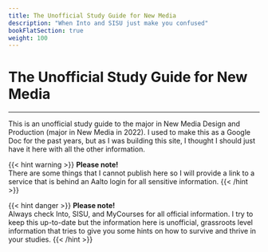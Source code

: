 ```yaml
---
title: The Unofficial Study Guide for New Media
description: "When Into and SISU just make you confused"
bookFlatSection: true
weight: 100
---
```


# The Unofficial Study Guide for New Media

---

This is an unofficial study guide to the major in New Media Design and Production (major in New Media in 2022). I used to make this as a Google Doc for the past years, but as I was building this site, I thought I should just have it here with all the other information.

{{< hint warning >}}
**Please note!**  
There are some things that I cannot publish here so I will provide a link to a service that is behind an Aalto login for all sensitive information.
{{< /hint >}}

{{< hint danger >}}
**Please note!**  
Always check Into, SISU, and MyCourses for all official information. I try to keep this up-to-date but the information here is unofficial, grassroots level information that tries to give you some hints on how to survive and thrive in your studies.
{{< /hint >}}

